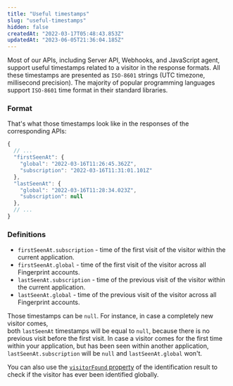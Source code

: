 ```yaml
---
title: "Useful timestamps"
slug: "useful-timestamps"
hidden: false
createdAt: "2022-03-17T05:48:43.853Z"
updatedAt: "2023-06-05T21:36:04.185Z"
---
```

Most of our APIs, including Server API, Webhooks, and JavaScript agent, support useful timestamps related to a visitor in the response formats. All these timestamps are presented as `ISO-8601` strings (UTC timezone, millisecond precision). The majority of popular programming languages support `ISO-8601` time format in their standard libraries.

### Format

That's what those timestamps look like in the responses of the corresponding APIs:

```javascript Useful timestamps
{
  // ...
  "firstSeenAt": {
    "global": "2022-03-16T11:26:45.362Z",
    "subscription": "2022-03-16T11:31:01.101Z"
  },
  "lastSeenAt": {
    "global": "2022-03-16T11:28:34.023Z",
    "subscription": null
  },
  // ...
}
```

### Definitions

- `firstSeenAt.subscription` - time of the first visit of the visitor within the current application.
- `firstSeenAt.global` - time of the first visit of the visitor across all Fingerprint accounts.
- `lastSeenAt.subscription` - time of the previous visit of the visitor within the current application.
- `lastSeenAt.global` - time of the previous visit of the visitor across all Fingerprint accounts.

Those timestamps can be `null`. For instance, in case a completely new visitor comes,  
both `lastSeenAt` timestamps will be equal to `null`, because there is no previous visit before the first visit. In case a visitor comes for the first time within your application, but has been seen within another application, `lastSeenAt.subscription` will be `null` and `lastSeenAt.global` won't.

You can also use the [`visitorFound` property](https://dev.fingerprint.com/suggested-edits/64060d15b3c1a7003e79213e/preview#visitorfound) of the identification result to check if the visitor has ever been identified globally.